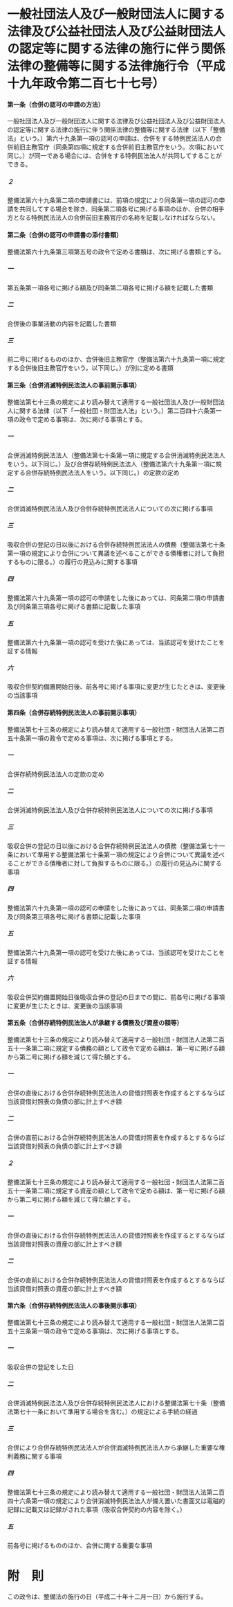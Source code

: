 # 一般社団法人及び一般財団法人に関する法律及び公益社団法人及び公益財団法人の認定等に関する法律の施行に伴う関係法律の整備等に関する法律施行令（平成十九年政令第二百七十七号）
#### 第一条（合併の認可の申請の方法）
一般社団法人及び一般財団法人に関する法律及び公益社団法人及び公益財団法人の認定等に関する法律の施行に伴う関係法律の整備等に関する法律（以下「整備法」という。）第六十九条第一項の認可の申請は、合併をする特例民法法人の合併前旧主務官庁（同条第四項に規定する合併前旧主務官庁をいう。次項において同じ。）が同一である場合には、合併をする特例民法法人が共同してすることができる。
##### ２
整備法第六十九条第二項の申請書には、前項の規定により同条第一項の認可の申請を共同してする場合を除き、同条第二項各号に掲げる事項のほか、合併の相手方となる特例民法法人の合併前旧主務官庁の名称を記載しなければならない。
#### 第二条（合併の認可の申請書の添付書類）
整備法第六十九条第三項第五号の政令で定める書類は、次に掲げる書類とする。
##### 一
第五条第一項各号に掲げる額及び同条第二項各号に掲げる額を記載した書類
##### 二
合併後の事業活動の内容を記載した書類
##### 三
前二号に掲げるもののほか、合併後旧主務官庁（整備法第六十九条第一項に規定する合併後旧主務官庁をいう。以下同じ。）が別に定める書類
#### 第三条（合併消滅特例民法法人の事前開示事項）
整備法第七十三条の規定により読み替えて適用する一般社団法人及び一般財団法人に関する法律（以下「一般社団・財団法人法」という。）第二百四十六条第一項の政令で定める事項は、次に掲げる事項とする。
##### 一
合併消滅特例民法法人（整備法第七十条第一項に規定する合併消滅特例民法法人をいう。以下同じ。）及び合併存続特例民法法人（整備法第六十九条第一項に規定する合併存続特例民法法人をいう。以下同じ。）の定款の定め
##### 二
合併消滅特例民法法人及び合併存続特例民法法人についての次に掲げる事項
##### 三
吸収合併の登記の日以後における合併存続特例民法法人の債務（整備法第七十条第一項の規定により合併について異議を述べることができる債権者に対して負担するものに限る。）の履行の見込みに関する事項
##### 四
整備法第六十九条第一項の認可の申請をした後にあっては、同条第二項の申請書及び同条第三項各号に掲げる書類に記載した事項
##### 五
整備法第六十九条第一項の認可を受けた後にあっては、当該認可を受けたことを証する情報
##### 六
吸収合併契約備置開始日後、前各号に掲げる事項に変更が生じたときは、変更後の当該事項
#### 第四条（合併存続特例民法法人の事前開示事項）
整備法第七十三条の規定により読み替えて適用する一般社団・財団法人法第二百五十条第一項の政令で定める事項は、次に掲げる事項とする。
##### 一
合併存続特例民法法人の定款の定め
##### 二
合併消滅特例民法法人及び合併存続特例民法法人についての次に掲げる事項
##### 三
吸収合併の登記の日以後における合併存続特例民法法人の債務（整備法第七十一条において準用する整備法第七十条第一項の規定により合併について異議を述べることができる債権者に対して負担するものに限る。）の履行の見込みに関する事項
##### 四
整備法第六十九条第一項の認可の申請をした後にあっては、同条第二項の申請書及び同条第三項各号に掲げる書類に記載した事項
##### 五
整備法第六十九条第一項の認可を受けた後にあっては、当該認可を受けたことを証する情報
##### 六
吸収合併契約備置開始日後吸収合併の登記の日までの間に、前各号に掲げる事項に変更が生じたときは、変更後の当該事項
#### 第五条（合併存続特例民法法人が承継する債務及び資産の額等）
整備法第七十三条の規定により読み替えて適用する一般社団・財団法人法第二百五十一条第二項に規定する債務の額として政令で定める額は、第一号に掲げる額から第二号に掲げる額を減じて得た額とする。
##### 一
合併の直後における合併存続特例民法法人の貸借対照表を作成するとするならば当該貸借対照表の負債の部に計上すべき額
##### 二
合併の直前における合併存続特例民法法人の貸借対照表を作成するとするならば当該貸借対照表の負債の部に計上すべき額
##### ２
整備法第七十三条の規定により読み替えて適用する一般社団・財団法人法第二百五十一条第二項に規定する資産の額として政令で定める額は、第一号に掲げる額から第二号に掲げる額を減じて得た額とする。
##### 一
合併の直後における合併存続特例民法法人の貸借対照表を作成するとするならば当該貸借対照表の資産の部に計上すべき額
##### 二
合併の直前における合併存続特例民法法人の貸借対照表を作成するとするならば当該貸借対照表の資産の部に計上すべき額
#### 第六条（合併存続特例民法法人の事後開示事項）
整備法第七十三条の規定により読み替えて適用する一般社団・財団法人法第二百五十三条第一項の政令で定める事項は、次に掲げる事項とする。
##### 一
吸収合併の登記をした日
##### 二
合併消滅特例民法法人及び合併存続特例民法法人における整備法第七十条（整備法第七十一条において準用する場合を含む。）の規定による手続の経過
##### 三
合併により合併存続特例民法法人が合併消滅特例民法法人から承継した重要な権利義務に関する事項
##### 四
整備法第七十三条の規定により読み替えて適用する一般社団・財団法人法第二百四十六条第一項の規定により合併消滅特例民法法人が備え置いた書面又は電磁的記録に記載又は記録がされた事項（吸収合併契約の内容を除く。）
##### 五
前各号に掲げるもののほか、合併に関する重要な事項
# 附　則
この政令は、整備法の施行の日（平成二十年十二月一日）から施行する。
